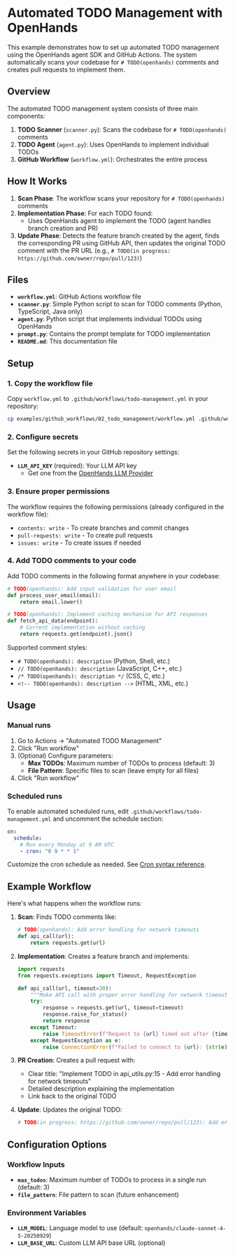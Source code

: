 # Automated TODO Management with OpenHands

This example demonstrates how to set up automated TODO management using the OpenHands agent SDK and GitHub Actions. The system automatically scans your codebase for `# TODO(openhands)` comments and creates pull requests to implement them.

## Overview

The automated TODO management system consists of three main components:

1. **TODO Scanner** (`scanner.py`): Scans the codebase for `# TODO(openhands)` comments
2. **TODO Agent** (`agent.py`): Uses OpenHands to implement individual TODOs
3. **GitHub Workflow** (`workflow.yml`): Orchestrates the entire process

## How It Works

1. **Scan Phase**: The workflow scans your repository for `# TODO(openhands)` comments
2. **Implementation Phase**: For each TODO found:
   - Uses OpenHands agent to implement the TODO (agent handles branch creation and PR)
3. **Update Phase**: Detects the feature branch created by the agent, finds the corresponding PR using GitHub API, then updates the original TODO comment with the PR URL (e.g., `# TODO(in progress: https://github.com/owner/repo/pull/123)`)

## Files

- **`workflow.yml`**: GitHub Actions workflow file
- **`scanner.py`**: Simple Python script to scan for TODO comments (Python, TypeScript, Java only)
- **`agent.py`**: Python script that implements individual TODOs using OpenHands
- **`prompt.py`**: Contains the prompt template for TODO implementation
- **`README.md`**: This documentation file

## Setup

### 1. Copy the workflow file

Copy `workflow.yml` to `.github/workflows/todo-management.yml` in your repository:

```bash
cp examples/github_workflows/02_todo_management/workflow.yml .github/workflows/todo-management.yml
```

### 2. Configure secrets

Set the following secrets in your GitHub repository settings:

- **`LLM_API_KEY`** (required): Your LLM API key
  - Get one from the [OpenHands LLM Provider](https://docs.all-hands.dev/openhands/usage/llms/openhands-llms)

### 3. Ensure proper permissions

The workflow requires the following permissions (already configured in the workflow file):
- `contents: write` - To create branches and commit changes
- `pull-requests: write` - To create pull requests
- `issues: write` - To create issues if needed

### 4. Add TODO comments to your code

Add TODO comments in the following format anywhere in your codebase:

```python
# TODO(openhands): Add input validation for user email
def process_user_email(email):
    return email.lower()

# TODO(openhands): Implement caching mechanism for API responses
def fetch_api_data(endpoint):
    # Current implementation without caching
    return requests.get(endpoint).json()
```

Supported comment styles:
- `# TODO(openhands): description` (Python, Shell, etc.)
- `// TODO(openhands): description` (JavaScript, C++, etc.)
- `/* TODO(openhands): description */` (CSS, C, etc.)
- `<!-- TODO(openhands): description -->` (HTML, XML, etc.)

## Usage

### Manual runs

1. Go to Actions → "Automated TODO Management"
2. Click "Run workflow"
3. (Optional) Configure parameters:
   - **Max TODOs**: Maximum number of TODOs to process (default: 3)
   - **File Pattern**: Specific files to scan (leave empty for all files)
4. Click "Run workflow"

### Scheduled runs

To enable automated scheduled runs, edit `.github/workflows/todo-management.yml` and uncomment the schedule section:

```yaml
on:
  schedule:
    # Run every Monday at 9 AM UTC
    - cron: "0 9 * * 1"
```

Customize the cron schedule as needed. See [Cron syntax reference](https://docs.github.com/en/actions/using-workflows/events-that-trigger-workflows#schedule).

## Example Workflow

Here's what happens when the workflow runs:

1. **Scan**: Finds TODO comments like:
   ```python
   # TODO(openhands): Add error handling for network timeouts
   def api_call(url):
       return requests.get(url)
   ```

2. **Implementation**: Creates a feature branch and implements:
   ```python
   import requests
   from requests.exceptions import Timeout, RequestException
   
   def api_call(url, timeout=30):
       """Make API call with proper error handling for network timeouts."""
       try:
           response = requests.get(url, timeout=timeout)
           response.raise_for_status()
           return response
       except Timeout:
           raise TimeoutError(f"Request to {url} timed out after {timeout} seconds")
       except RequestException as e:
           raise ConnectionError(f"Failed to connect to {url}: {str(e)}")
   ```

3. **PR Creation**: Creates a pull request with:
   - Clear title: "Implement TODO in api_utils.py:15 - Add error handling for network timeouts"
   - Detailed description explaining the implementation
   - Link back to the original TODO

4. **Update**: Updates the original TODO:
   ```python
   # TODO(in progress: https://github.com/owner/repo/pull/123): Add error handling for network timeouts
   ```

## Configuration Options

### Workflow Inputs

- **`max_todos`**: Maximum number of TODOs to process in a single run (default: 3)
- **`file_pattern`**: File pattern to scan (future enhancement)

### Environment Variables

- **`LLM_MODEL`**: Language model to use (default: `openhands/claude-sonnet-4-5-20250929`)
- **`LLM_BASE_URL`**: Custom LLM API base URL (optional)

